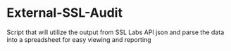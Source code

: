 # External-SSL-Audit
Script that will utilize the output from SSL Labs API json and parse the data into a spreadsheet for easy viewing and reporting
